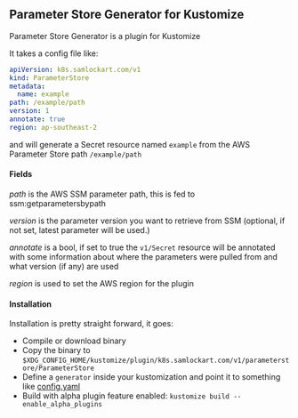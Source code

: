 ## Parameter Store Generator for Kustomize

Parameter Store Generator is a plugin for Kustomize

It takes a config file like:
```yaml
apiVersion: k8s.samlockart.com/v1
kind: ParameterStore
metadata:
  name: example
path: /example/path
version: 1
annotate: true
region: ap-southeast-2
```

and will generate a Secret resource named `example` from the AWS Parameter Store path  `/example/path`

#### Fields

*path* is the AWS SSM parameter path, this is fed to ssm:getparametersbypath

*version* is the parameter version you want to retrieve from SSM (optional, if not set, latest parameter will be used.)

*annotate* is a bool, if set to true the `v1/Secret` resource will be annotated with some information about where the parameters were pulled from and what version (if any) are used

*region* is used to set the AWS region for the plugin


#### Installation

Installation is pretty straight forward, it goes:

* Compile or download binary
* Copy the binary to `$XDG_CONFIG_HOME/kustomize/plugin/k8s.samlockart.com/v1/parameterstore/ParameterStore`
* Define a `generator` inside your kustomization and point it to something like [config.yaml](./config.yaml)
* Build with alpha plugin feature enabled: `kustomize build --enable_alpha_plugins`
